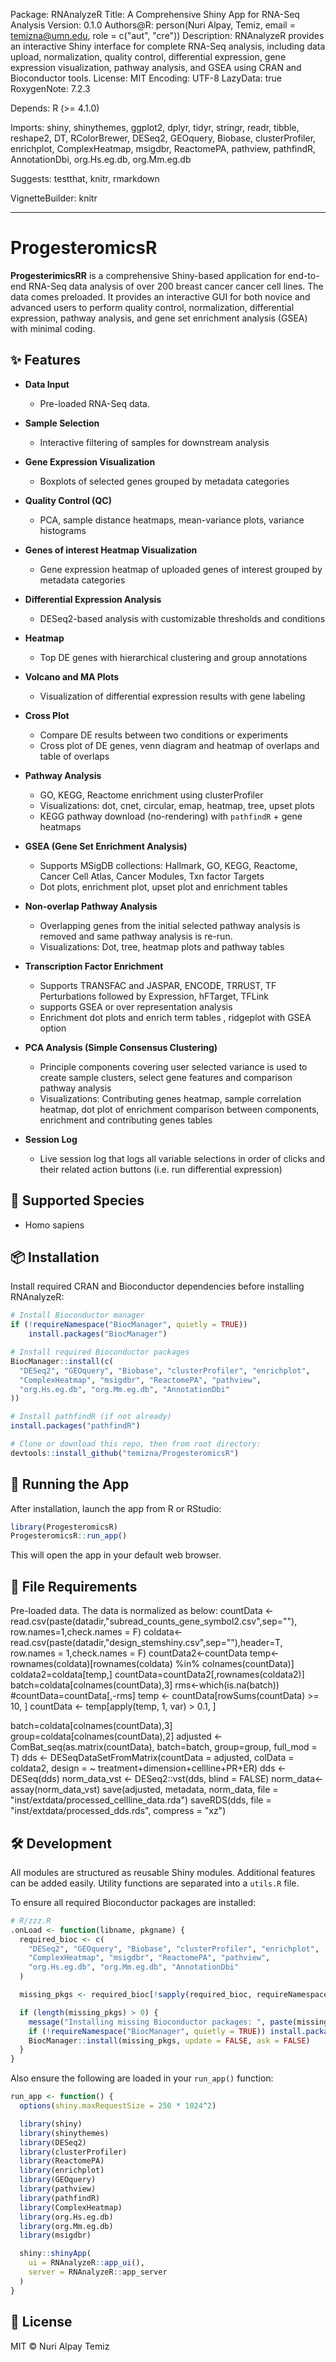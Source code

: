 Package: RNAnalyzeR
Title: A Comprehensive Shiny App for RNA-Seq Analysis
Version: 0.1.0
Authors@R: 
    person(Nuri Alpay, Temiz, email = temizna@umn.edu, role = c("aut", "cre"))
Description: 
    RNAnalyzeR provides an interactive Shiny interface for complete RNA-Seq analysis,
    including data upload, normalization, quality control, differential expression,
    gene expression visualization, pathway analysis, and GSEA using CRAN and Bioconductor tools.
License: MIT
Encoding: UTF-8
LazyData: true
RoxygenNote: 7.2.3

Depends:
    R (>= 4.1.0)

Imports:
    shiny,
    shinythemes,
    ggplot2,
    dplyr,
    tidyr,
    stringr,
    readr,
    tibble,
    reshape2,
    DT,
    RColorBrewer,
    DESeq2,
    GEOquery,
    Biobase,
    clusterProfiler,
    enrichplot,
    ComplexHeatmap,
    msigdbr,
    ReactomePA,
    pathview,
    pathfindR,
    AnnotationDbi,
    org.Hs.eg.db,
    org.Mm.eg.db

Suggests:
    testthat,
    knitr,
    rmarkdown

VignetteBuilder: knitr

---

# ProgesteromicsR 

**ProgesterimicsRR** is a comprehensive Shiny-based application for end-to-end RNA-Seq data analysis of over 200 breast cancer cancer cell lines. The data comes preloaded. It provides an interactive GUI for both novice and advanced users to perform quality control, normalization, differential expression, pathway analysis, and gene set enrichment analysis (GSEA) with minimal coding.

## ✨ Features

- **Data Input**  
  - Pre-loaded RNA-Seq data.  

- **Sample Selection**  
  - Interactive filtering of samples for downstream analysis

- **Gene Expression Visualization**  
  - Boxplots of selected genes grouped by metadata categories

- **Quality Control (QC)**  
  - PCA, sample distance heatmaps, mean-variance plots, variance histograms

- **Genes of interest Heatmap Visualization**
  - Gene expression heatmap of uploaded genes of interest grouped by metadata categories
- **Differential Expression Analysis**  
  - DESeq2-based analysis with customizable thresholds and conditions

- **Heatmap**  
  - Top DE genes with hierarchical clustering and group annotations

- **Volcano and MA Plots**  
  - Visualization of differential expression results with gene labeling

- **Cross Plot**  
  - Compare DE results between two conditions or experiments
  - Cross plot of DE genes, venn diagram and heatmap of overlaps and table of overlaps
- **Pathway Analysis**  
  - GO, KEGG, Reactome enrichment using clusterProfiler  
  - Visualizations: dot, cnet, circular, emap, heatmap, tree, upset plots  
  - KEGG pathway download (no-rendering)  with `pathfindR` + gene heatmaps

- **GSEA (Gene Set Enrichment Analysis)**  
  - Supports MSigDB collections: Hallmark, GO, KEGG, Reactome, Cancer Cell Atlas, Cancer Modules, Txn factor Targets  
  - Dot plots, enrichment plot, upset plot  and enrichment tables
- **Non-overlap Pathway Analysis**
  - Overlapping genes from the initial selected pathway analysis is removed and same pathway analysis is re-run. 
  - Visualizations: Dot, tree, heatmap plots and pathway tables 
- **Transcription Factor Enrichment**
  - Supports TRANSFAC and JASPAR, ENCODE, TRRUST, TF Perturbations followed by Expression, hFTarget, TFLink
  - supports GSEA or over representation analysis
  - Enrichment dot plots and enrich term tables , ridgeplot with GSEA option
- **PCA Analysis (Simple Consensus Clustering)**
  - Principle components covering user selected variance is used to create sample clusters, select gene features and comparison pathway analysis
  - Visualizations: Contributing genes heatmap, sample correlation heatmap, dot plot of enrichment comparison between components, enrichment and contributing genes tables
- **Session Log**
  - Live session log that logs all variable selections in order of clicks and their related action buttons (i.e. run differential expression)
## 🧬 Supported Species

- Homo sapiens


## 📦 Installation

Install required CRAN and Bioconductor dependencies before installing RNAnalyzeR:

```r
# Install Bioconductor manager
if (!requireNamespace("BiocManager", quietly = TRUE))
    install.packages("BiocManager")

# Install required Bioconductor packages
BiocManager::install(c(
  "DESeq2", "GEOquery", "Biobase", "clusterProfiler", "enrichplot",
  "ComplexHeatmap", "msigdbr", "ReactomePA", "pathview",
  "org.Hs.eg.db", "org.Mm.eg.db", "AnnotationDbi"
))

# Install pathfindR (if not already)
install.packages("pathfindR")

# Clone or download this repo, then from root directory:
devtools::install_github("temizna/ProgesteromicsR")
```

## 🚀 Running the App

After installation, launch the app from R or RStudio:

```r
library(ProgesteromicsR)
ProgesteromicsR::run_app()
```

This will open the app in your default web browser.

## 📂 File Requirements
Pre-loaded data. The data is normalized as below:
countData <- read.csv(paste(datadir,"subread_counts_gene_symbol2.csv",sep=""), row.names=1,check.names = F)
coldata<-read.csv(paste(datadir,"design_stemshiny.csv",sep=""),header=T, row.names = 1,check.names = F)
countData2<-countData
temp<-rownames(coldata)[rownames(coldata) %in% colnames(countData)]
coldata2=coldata[temp,]
countData=countData2[,rownames(coldata2)]
batch=coldata[colnames(countData),3]
rms<-which(is.na(batch))
#countData=countData[,-rms]
temp <- countData[rowSums(countData) >= 10, ]
countData <- temp[apply(temp, 1, var) > 0.1, ]

batch=coldata[colnames(countData),3]
group=coldata[colnames(countData),2]
adjusted <- ComBat_seq(as.matrix(countData), batch=batch, group=group, full_mod = T)
dds <- DESeqDataSetFromMatrix(countData = adjusted, colData = coldata2, design = ~ treatment+dimension+cellline+PR+ER)
dds <- DESeq(dds)
norm_data_vst <- DESeq2::vst(dds, blind = FALSE)
norm_data<-assay(norm_data_vst)
save(adjusted, metadata, norm_data, file = "inst/extdata/processed_cellline_data.rda")
saveRDS(dds, file = "inst/extdata/processed_dds.rds", compress = "xz")
## 🛠 Development

All modules are structured as reusable Shiny modules. Additional features can be added easily. Utility functions are separated into a `utils.R` file.

To ensure all required Bioconductor packages are installed:

```r
# R/zzz.R
.onLoad <- function(libname, pkgname) {
  required_bioc <- c(
    "DESeq2", "GEOquery", "Biobase", "clusterProfiler", "enrichplot",
    "ComplexHeatmap", "msigdbr", "ReactomePA", "pathview",
    "org.Hs.eg.db", "org.Mm.eg.db", "AnnotationDbi"
  )

  missing_pkgs <- required_bioc[!sapply(required_bioc, requireNamespace, quietly = TRUE)]

  if (length(missing_pkgs) > 0) {
    message("Installing missing Bioconductor packages: ", paste(missing_pkgs, collapse = ", "))
    if (!requireNamespace("BiocManager", quietly = TRUE)) install.packages("BiocManager")
    BiocManager::install(missing_pkgs, update = FALSE, ask = FALSE)
  }
}
```

Also ensure the following are loaded in your `run_app()` function:

```r
run_app <- function() {
  options(shiny.maxRequestSize = 250 * 1024^2)

  library(shiny)
  library(shinythemes)
  library(DESeq2)
  library(clusterProfiler)
  library(ReactomePA)
  library(enrichplot)
  library(GEOquery)
  library(pathview)
  library(pathfindR)
  library(ComplexHeatmap)
  library(org.Hs.eg.db)
  library(org.Mm.eg.db)
  library(msigdbr)

  shiny::shinyApp(
    ui = RNAnalyzeR::app_ui(),
    server = RNAnalyzeR::app_server
  )
}
```


## 📝 License

MIT © Nuri Alpay Temiz


